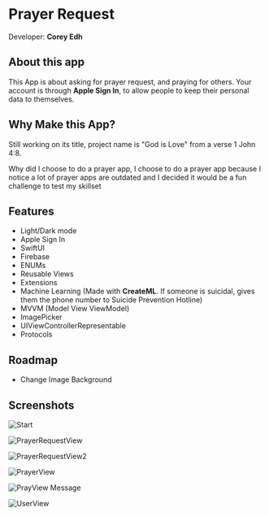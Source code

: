 
# Prayer Request 
Developer: **Corey Edh**

## About this app
This App is about asking for prayer request, and praying for others. Your account is through **Apple Sign In**, to allow people to keep their personal data to themselves.


## Why Make this App?

Still working on its title, project name is "God is Love" from a verse 1 John 4:8. 

Why did I choose to do a prayer app, I choose to do a prayer app because I notice a lot of prayer apps are outdated and I decided it would be a fun challenge to test my skillset




## Features

- Light/Dark mode
- Apple Sign In
- SwiftUI
- Firebase
- ENUMs
- Reusable Views
- Extensions 
- Machine Learning (Made with **CreateML**. If someone is suicidal, gives them the phone number to Suicide Prevention Hotline)
- MVVM (Model View ViewModel)
- ImagePicker
- UIViewControllerRepresentable
- Protocols

## Roadmap

- Change Image Background



## Screenshots

![Start](https://user-images.githubusercontent.com/53097839/225136906-28e971bc-bfaa-4604-a8d2-4eb4810fae85.png)


![PrayerRequestView](https://user-images.githubusercontent.com/53097839/225136977-314e4910-7d20-43a6-b93f-bae225259a1c.png)


![PrayerRequestView2](https://user-images.githubusercontent.com/53097839/225137049-f86e3f3c-0c01-4edb-8a3e-c2cb86f035a5.png)


![PrayerView](https://user-images.githubusercontent.com/53097839/225137099-012508e7-987d-41ae-bdc2-5caf409bdf58.png)

![PrayView Message](https://user-images.githubusercontent.com/53097839/225135256-a4c713ee-49ef-40d8-8dff-0a35b2428032.png)

![UserView](https://user-images.githubusercontent.com/53097839/225137154-9f5c5f0f-7027-4d8c-a35f-2de647b27bc8.png)



